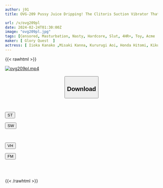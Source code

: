 ```yaml
---
author: j91
title: OVG-209 Pussy Juice Dripping! The Clitoris Suction Vibrator That Sucks And Trembles Will Make You Cum! Womanizer Masturbation 3

url: /v/ovg209pl
date: 2024-02-24T01:30:00Z
image: "ovg209pl.jpg"
tags: [Censored, Masturbation, Nasty, Hardcore, Slut, 4HR+, Toy, Acme · Orgasm	]
maker: [ Glory Quest  ]
actress: [ Iioka Kanako ,Misaki Kanna, Kururugi Aoi, Honda Hitomi, Kikuchi Maya, Marui Moeka, Fujiko Mio, Hinata Hikage, Ozaki Erika ,Sawakita Minami ]
---
```



{{< rawhtml >}}

<div class="video" data-videoid="Jb979Z7Bx3TjWgO">
    <a href="javascript:;">
        <img src="/v/ovg209pl/ovg209pl.jpg" width="WIDTH" height="HEIGHT" alt="ovg209pl.mp4" loading="lazy">
    </a>
</div>

<script type="text/javascript" src="https://j91.asia/asset/on-demand-st.js"></script>

<br>
  <link rel="stylesheet" href="https://j91.asia/asset/bs5.css">
  
  <center>
  <button class="btn btn-primary" type="button" data-bs-toggle="collapse" data-bs-target=".multi-collapse" aria-expanded="false" aria-controls="multiCollapseExample1 multiCollapseExample2"><h2>Download</h2></button></center>
</p>
<div class="row">
  <div class="col">
    <div class="collapse multi-collapse" id="multiCollapseExample1">
      <div class="card card-body">
	      	      <br>
<div class="buttons">  
<p><a href="https://streamtape.to/v/Jb979Z7Bx3TjWgO" target="_blank"><button class="btn-hover color-3"><i class="fa fa-download"></i> ST</button></a></p>
<p><a href="https://cdnwish.com/l8shnrahal5o" target="_blank"><button class="btn-hover color-2"><i class="fa fa-download"></i> SW</button></a></p></div>
    </div>
  </div>
</div>
  <div class="col">
    <div class="collapse multi-collapse" id="multiCollapseExample2">
      <div class="card card-body">
	      <br>
<div class="buttons">
<p><a href="javascript:;"><button class="btn-hover color-9"><i class="fa fa-download"></i> VH</button></a></p>
<p><a href="javascript:;"><button class="btn-hover color-8"><i class="fa fa-download"></i> FM</button></a></p></div>
<br><br>
      </div>
    </div>
  </div>
</div>

{{< /rawhtml >}}